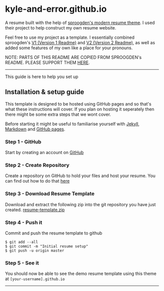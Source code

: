 # kyle-and-error.github.io

A resume built with the help of [sproogden's modern resume theme](https://github.com/sproogen/modern-resume-theme). I used their project to help construct my own resume website. 

Feel free to use my project as a template. I essentially combined sproogden's [V1 (Version 1 Readme)](https://github.com/sproogen/modern-resume-theme/blob/1.x/README.md) and [V2 (Version 2 Readme)](https://github.com/sproogen/modern-resume-theme/blob/master/README.md), as well as added some features of my own like a place for your pronouns.

NOTE: PARTS OF THIS README ARE COPIED FROM SPROOGDEN's README. PLEASE SUPPORT THEM [HERE](https://buymeacoff.ee/vJ6HfLu).

----
This guide is here to help you set up

## Installation & setup guide
This template is designed to be hosted using GitHub pages and so that's what these instructions will cover. If you plan on hosting it seperately then there might be some extra steps that we wont cover.

Before starting it might be useful to familiarise yourself with [Jekyll](https://jekyllrb.com/docs/home/), [Markdown](https://www.markdownguide.org/getting-started) and [GitHub pages](https://pages.github.com/).

### Step 1 - GitHub
Start by creating an account on [GitHub](https://github.com/join)

### Step 2 - Create Repository
Create a repository on GitHub to hold your files and host your resume. You can find out how to do that [here](https://pages.github.com/)

### Step 3 - Download Resume Template
Download and extract the following zip into the git repository you have just created. [resume-template.zip]()

### Step 4 - Push it
Commit and push the resume template to github
```
$ git add --all
$ git commit -m "Initial resume setup"
$ git push -u origin master
```
### Step 5 - See it
You should now be able to see the demo resume template using this theme at `[your-username].github.io`

----
